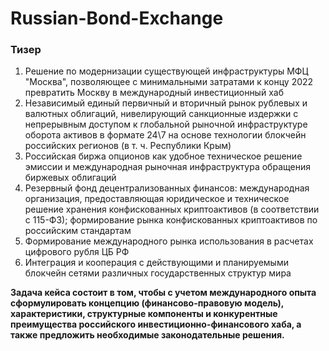 # Russian-Bond-Exchange

### Тизер

1) Решение по модернизации существующей инфраструктуры МФЦ "Москва", позволяющее с минимальными затратами к концу 2022 превратить Москву в международный инвестиционный хаб 
2) Независимый единый первичный и вторичный рынок рублевых и валютных облигаций, нивелирующий санкционные издержки с непрерывным доступом к глобальной рыночной инфраструктуре оборота активов в формате 24\7 на основе технологии блокчейн российских регионов (в т. ч. Республики Крым)
3) Российская биржа опционов как удобное техническое решение эмиссии и международная рыночная инфраструктура обращения биржевых облигаций
4) Резервный фонд децентрализованных финансов: международная организация, предоставляющая юридическое и техническое решение хранения конфискованных криптоактивов (в соответствии с 115-ФЗ); формирование рынка конфискованных криптоактивов по российским стандартам
5) Формирование международного рынка использования в расчетах цифрового рубля ЦБ РФ
6) Интеграция и кооперация с действующими и планируемыми блокчейн сетями различных государственных структур мира

**Задача кейса состоит в том, чтобы с учетом международного опыта сформулировать
концепцию (финансово-правовую модель), характеристики, структурные компоненты
и конкурентные преимущества российского инвестиционно-финансового хаба, а
также предложить необходимые законодательные решения.**
